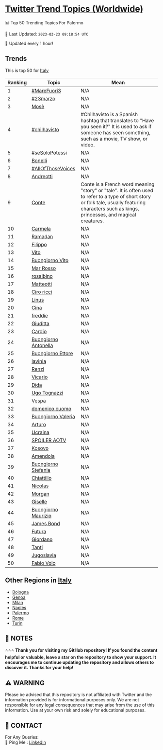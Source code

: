 [Twitter Trend Topics (Worldwide)](https://github.com/ErcinDedeoglu/Twitter-Trend-Topics)
==========


📊 Top 50 Trending Topics For Palermo

📆 Last Updated: `2023-03-23 09:18:54 UTC`

🔧 Updated every 1 hour!


## Trends

This is top 50 for [Italy](</Italy>)

| Ranking | Topic | Mean |
| ------- | ------------ | ------------ |
| 1 | [#MareFuori3](http://twitter.com/search?q=%23MareFuori3) | N/A |
| 2 | [#23marzo](http://twitter.com/search?q=%2323marzo) | N/A |
| 3 | [Mosè](http://twitter.com/search?q=Mos%c3%a8) | N/A |
| 4 | [#chilhavisto](http://twitter.com/search?q=%23chilhavisto) | #Chilhavisto is a Spanish hashtag that translates to "Have you seen it?" It is used to ask if someone has seen something, such as a movie, TV show, or video. |
| 5 | [#seSoloPotessi](http://twitter.com/search?q=%23seSoloPotessi) | N/A |
| 6 | [Bonelli](http://twitter.com/search?q=Bonelli) | N/A |
| 7 | [#AllOfThoseVoices](http://twitter.com/search?q=%23AllOfThoseVoices) | N/A |
| 8 | [Andreotti](http://twitter.com/search?q=Andreotti) | N/A |
| 9 | [Conte](http://twitter.com/search?q=Conte) | Conte is a French word meaning "story" or "tale". It is often used to refer to a type of short story or folk tale, usually featuring characters such as kings, princesses, and magical creatures. |
| 10 | [Carmela](http://twitter.com/search?q=Carmela) | N/A |
| 11 | [Ramadan](http://twitter.com/search?q=Ramadan) | N/A |
| 12 | [Filippo](http://twitter.com/search?q=Filippo) | N/A |
| 13 | [Vito](http://twitter.com/search?q=Vito) | N/A |
| 14 | [Buongiorno Vito](http://twitter.com/search?q=Buongiorno+Vito) | N/A |
| 15 | [Mar Rosso](http://twitter.com/search?q=Mar+Rosso) | N/A |
| 16 | [rosalbino](http://twitter.com/search?q=rosalbino) | N/A |
| 17 | [Matteotti](http://twitter.com/search?q=Matteotti) | N/A |
| 18 | [Ciro ricci](http://twitter.com/search?q=Ciro+ricci) | N/A |
| 19 | [Linus](http://twitter.com/search?q=Linus) | N/A |
| 20 | [Cina](http://twitter.com/search?q=Cina) | N/A |
| 21 | [freddie](http://twitter.com/search?q=freddie) | N/A |
| 22 | [Giuditta](http://twitter.com/search?q=Giuditta) | N/A |
| 23 | [Cardio](http://twitter.com/search?q=Cardio) | N/A |
| 24 | [Buongiorno Antonella](http://twitter.com/search?q=Buongiorno+Antonella) | N/A |
| 25 | [Buongiorno Ettore](http://twitter.com/search?q=Buongiorno+Ettore) | N/A |
| 26 | [lavinia](http://twitter.com/search?q=lavinia) | N/A |
| 27 | [Renzi](http://twitter.com/search?q=Renzi) | N/A |
| 28 | [Vicario](http://twitter.com/search?q=Vicario) | N/A |
| 29 | [Dida](http://twitter.com/search?q=Dida) | N/A |
| 30 | [Ugo Tognazzi](http://twitter.com/search?q=Ugo+Tognazzi) | N/A |
| 31 | [Vespa](http://twitter.com/search?q=Vespa) | N/A |
| 32 | [domenico cuomo](http://twitter.com/search?q=domenico+cuomo) | N/A |
| 33 | [Buongiorno Valeria](http://twitter.com/search?q=Buongiorno+Valeria) | N/A |
| 34 | [Arturo](http://twitter.com/search?q=Arturo) | N/A |
| 35 | [Ucraina](http://twitter.com/search?q=Ucraina) | N/A |
| 36 | [SPOILER AOTV](http://twitter.com/search?q=SPOILER+AOTV) | N/A |
| 37 | [Kosovo](http://twitter.com/search?q=Kosovo) | N/A |
| 38 | [Amendola](http://twitter.com/search?q=Amendola) | N/A |
| 39 | [Buongiorno Stefania](http://twitter.com/search?q=Buongiorno+Stefania) | N/A |
| 40 | [Chiattillo](http://twitter.com/search?q=Chiattillo) | N/A |
| 41 | [Nicolas](http://twitter.com/search?q=Nicolas) | N/A |
| 42 | [Morgan](http://twitter.com/search?q=Morgan) | N/A |
| 43 | [Giselle](http://twitter.com/search?q=Giselle) | N/A |
| 44 | [Buongiorno Maurizio](http://twitter.com/search?q=Buongiorno+Maurizio) | N/A |
| 45 | [James Bond](http://twitter.com/search?q=James+Bond) | N/A |
| 46 | [Futura](http://twitter.com/search?q=Futura) | N/A |
| 47 | [Giordano](http://twitter.com/search?q=Giordano) | N/A |
| 48 | [Tanti](http://twitter.com/search?q=Tanti) | N/A |
| 49 | [Jugoslavia](http://twitter.com/search?q=Jugoslavia) | N/A |
| 50 | [Fabio Volo](http://twitter.com/search?q=Fabio+Volo) | N/A |



## Other Regions in [Italy](</Italy>)

* [Bologna](</Italy/Bologna.md>)
* [Genoa](</Italy/Genoa.md>)
* [Milan](</Italy/Milan.md>)
* [Naples](</Italy/Naples.md>)
* [Palermo](</Italy/Palermo.md>)
* [Rome](</Italy/Rome.md>)
* [Turin](</Italy/Turin.md>)



## 📝 NOTES

⭐⭐⭐ **Thank you for visiting my GitHub repository! If you found the content helpful or valuable, leave a star on the repository to show your support. It encourages me to continue updating the repository and allows others to discover it. Thanks for your help!**


## ⚠️ WARNING

Please be advised that this repository is not affiliated with Twitter and the information provided is for informational purposes only. We are not responsible for any legal consequences that may arise from the use of this information. Use at your own risk and solely for educational purposes.


## 📨 CONTACT

 For Any Queries:  
            🏓 Ping Me : [LinkedIn](https://www.linkedin.com/in/ercindedeoglu/)
